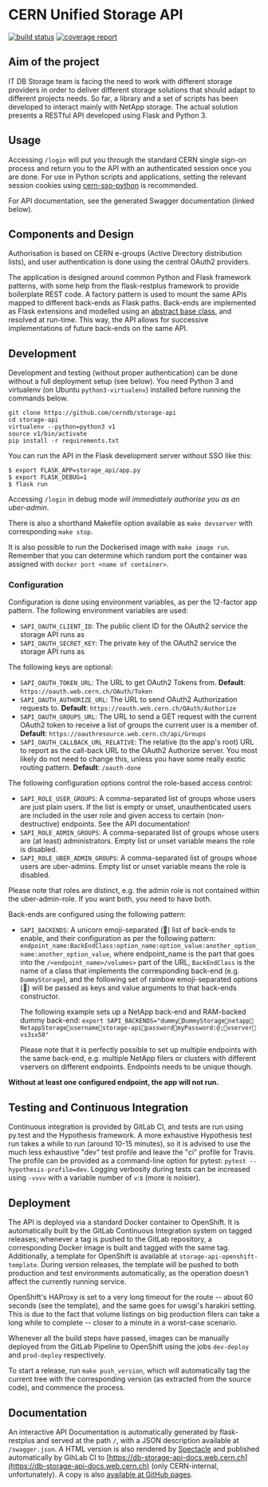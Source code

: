 # CERN Unified Storage API

[![build status](https://gitlab.cern.ch/db/storage-api/badges/master/build.svg)](https://gitlab.cern.ch/db/storage-api/commits/master)
[![coverage report](https://gitlab.cern.ch/db/storage-api/badges/master/coverage.svg)](https://gitlab.cern.ch/db/storage-api/commits/master)

## Aim of the project

IT DB Storage team is facing the need to work with different storage
providers in order to deliver different storage solutions that should
adapt to different projects needs. So far, a library and a set of
scripts has been developed to interact mainly with NetApp storage.  The
actual solution presents a RESTful API developed using Flask and
Python 3.

## Usage

Accessing `/login` will put you through the standard CERN single sign-on
process and return you to the API with an authenticated session once you
are done. For use in Python scripts and applications, setting the
relevant session cookies using
[cern-sso-python](https://gitlab.cern.ch/db/cern-sso-python) is
recommended.

For API documentation, see the generated Swagger documentation (linked below).

## Components and Design

Authorisation is based on CERN e-groups (Active Directory distribution
lists), and user authentication is done using the central OAuth2
providers.

The application is designed around common Python and Flask framework
patterns, with some help from the flask-restplus framework to provide
boilerplate REST code. A factory pattern is used to mount the same APIs
mapped to different back-ends as Flask paths. Back-ends are implemented
as Flask extensions and modelled using an
[abstract base class](https://pymotw.com/2/abc/), and resolved at
run-time. This way, the API allows for successive implementations of
future back-ends on the same API.

## Development

Development and testing (without proper authentication) can be done
without a full deployment setup (see below). You need Python 3 and
virtualenv (on Ubuntu `python3-virtualenv`) installed before running the
commands below.

```
git clone https://github.com/cerndb/storage-api
cd storage-api
virtualenv --python=python3 v1
source v1/bin/activate
pip install -r requirements.txt
```

You can run the API in the Flask development server without SSO like this:

```
$ export FLASK_APP=storage_api/app.py
$ export FLASK_DEBUG=1
$ flask run
```

Accessing `/login` in debug mode *will immediately authorise you as an
uber-admin*.

There is also a shorthand Makefile option available as `make devserver`
with corresponding `make stop`.

It is also possible to run the Dockerised image with `make image run`. 
Remember that you can determine which random port the container
was assigned with `docker port <name of container>`.

### Configuration

Configuration is done using environment variables, as per the 12-factor
app pattern. The following environment variables are used:

- `SAPI_OAUTH_CLIENT_ID`: The public client ID for the OAuth2 service
  the storage API runs as
- `SAPI_OAUTH_SECRET_KEY`: The private key of the OAuth2 service the
  storage API runs as

The following keys are optional:
- `SAPI_OAUTH_TOKEN_URL`: The URL to get OAuth2 Tokens from. **Default**:
  `https://oauth.web.cern.ch/OAuth/Token`
- `SAPI_OAUTH_AUTHORIZE_URL`: The URL to send OAuth2 Authorization
  requests to. **Default**: `https://oauth.web.cern.ch/OAuth/Authorize`
- `SAPI_OAUTH_GROUPS_URL`: The URL to send a GET request with the
  current OAuth2 token to receive a list of groups the current user is a
  member of. **Default**: `https://oauthresource.web.cern.ch/api/Groups`
- `SAPI_OAUTH_CALLBACK_URL_RELATIVE`: The relative (to the app's root)
  URL to report as the call-back URL to the OAuth2 Authorize server. You
  most likely do not need to change this, unless you have some really
  exotic routing pattern. **Default**: `/oauth-done`

The following configuration options control the role-based access control:
- `SAPI_ROLE_USER_GROUPS`: A comma-separated list of groups whose users
  are just plain users. If the list is empty or unset, unauthenticated
  users are included in the user role and given access to certain
  (non-destructive) endpoints. See the API documentation!
- `SAPI_ROLE_ADMIN_GROUPS`: A comma-separated list of groups whose users
  are (at least) administrators. Empty list or unset variable means
  the role is disabled.
- `SAPI_ROLE_UBER_ADMIN_GROUPS`: A comma-separated list of groups whose
  users are uber-admins. Empty list
  or unset variable means the role is disabled.

Please note that roles are distinct, e.g. the admin role is not
contained within the uber-admin-role. If you want both, you need to have
both.

Back-ends are configured using the following pattern:
- `SAPI_BACKENDS`: A unicorn emoji-separated (:unicorn:) list of back-ends to enable,
  and their configuration as per the following pattern:
  `endpoint_name:BackEndClass:option_name:option_value:another_option_name:another_option_value`,
  where endpoint_name is the part that goes into the
  `/<endpoint_name>/volumes>` part of the URL, `BackEndClass` is the
  name of a class that implements the corresponding back-end
  (e.g. `DummyStorage`), and the following set of rainbow emoji-separated
  options (:rainbow:) will be passed as keys and value arguments to that back-ends
  constructor.

  The following example sets up a NetApp back-end and RAM-backed dummy back-end:
`export SAPI_BACKENDS="dummy🌈DummyStorage🦄netapp🌈NetappStorage🌈username🌈storage-api🌈password🌈myPassword:@;🌈vserver🌈vs3sx50"`

  Please note that it is perfectly possible to set up multiple endpoints
  with the same back-end, e.g. multiple NetApp filers or clusters with
  different vservers on different endpoints. Endpoints needs to be
  unique though.
 
**Without at least one configured endpoint, the app will not run.**

## Testing and Continuous Integration

Continuous integration is provided by GitLab CI, and tests are run using
py.test and the Hypothesis framework. A more exhaustive Hypothesis test
run takes a while to run (around 10-15 minutes), so it is advised to use
the much less exhaustive "dev" test profile and leave the "ci" profile
for Travis. The profile can be provided as a command-line option for
pytest: `pytest --hypothesis-profile=dev`. Logging verbosity during
tests can be increased using `-vvvv` with a variable number of `v`:s
(more is noisier).

## Deployment

The API is deployed via a standard Docker container to OpenShift. It is
automatically built by the GitLab Continuous Integration system on
tagged releases; whenever a tag is pushed to the GitLab repository, a
corresponding Docker Image is built and tagged with the same
tag. Additionally, a template for OpenShift is available at
`storage-api-openshift-template`. During version releases, the template
will be pushed to both production and test environments automatically,
as the operation doesn't affect the currently running service.

OpenShift's HAProxy is set to a very long timeout for the route -- about
60 seconds (see the template), and the same goes for uwsgi's harakiri
setting. This is due to the fact that volume listings on big production
filers can take a long while to complete -- closer to a minute in a
worst-case scenario.

Whenever all the build steps have passed, images can be manually
deployed from the GitLab Pipeline to OpenShift using the jobs
`dev-deploy` and `prod-deploy` respectively.

To start a release, run `make push_version`, which will automatically
tag the current tree with the corresponding version (as extracted from
the source code), and commence the process.

## Documentation

An interactive API Documentation is automatically generated by
flask-restplus and served at the path `/`, with a JSON description
available at `/swagger.json`. A HTML version is also rendered by
[Spectacle](http://sourcey.com/spectacle/) and published automatically
by GihLab CI to
[https://db-storage-api-docs.web.cern.ch](https://db-storage-api-docs.web.cern.ch)
(only CERN-internal, unfortunately). A copy is also
[available at GitHub pages](http://cerndb.github.io/storage-api/).
